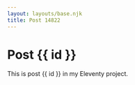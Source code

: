 ```yaml
---
layout: layouts/base.njk
title: Post 14822
---
```


# Post {{ id }}

This is post {{ id }} in my Eleventy project.
